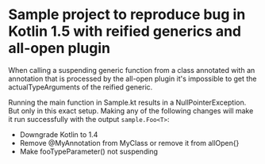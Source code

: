 # Sample project to reproduce bug in Kotlin 1.5 with reified generics and all-open plugin

When calling a suspending generic function from a class annotated with an annotation that is processed by the all-open plugin it's impossible to get the actualTypeArguments of the reified generic.

Running the main function in Sample.kt results in a NullPointerException. But only in this exact setup. Making any of the following changes will make it run successfully with the output `sample.Foo<T>`:
 
 - Downgrade Kotlin to 1.4
 - Remove @MyAnnotation from MyClass or remove it from allOpen{}
 - Make fooTypeParameter() not suspending


